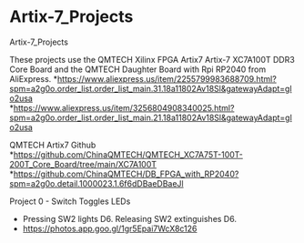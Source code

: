 # Artix-7_Projects
Artix-7_Projects

These projects use the QMTECH Xilinx FPGA Artix7 Artix-7 XC7A100T DDR3 Core Board and the QMTECH Daughter Board with Rpi RP2040 from AliExpress. 
*https://www.aliexpress.us/item/2255799983688709.html?spm=a2g0o.order_list.order_list_main.31.18a11802Av18Sl&gatewayAdapt=glo2usa 
<br>
*https://www.aliexpress.us/item/3256804908340025.html?spm=a2g0o.order_list.order_list_main.21.18a11802Av18Sl&gatewayAdapt=glo2usa

QMTECH Artix7 Github
*https://github.com/ChinaQMTECH/QMTECH_XC7A75T-100T-200T_Core_Board/tree/main/XC7A100T
<br>
*https://github.com/ChinaQMTECH/DB_FPGA_with_RP2040?spm=a2g0o.detail.1000023.1.6f6dDBaeDBaeJl

Project 0 - Switch Toggles LEDs
* Pressing SW2 lights D6. Releasing SW2 extinguishes D6.
* https://photos.app.goo.gl/1gr5Epai7WcX8c126
